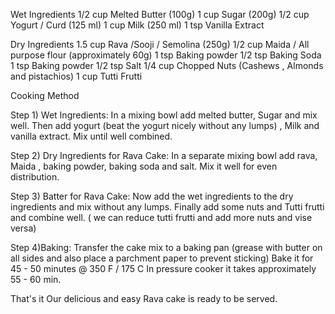 
Wet Ingredients
1/2 cup 	Melted Butter (100g)
1 cup	Sugar (200g)
1/2 cup	Yogurt / Curd (125 ml)
1 cup	Milk (250 ml)
1 tsp	Vanilla Extract

Dry Ingredients
1.5 cup	Rava /Sooji / Semolina (250g) 
1/2 cup	Maida / All purpose flour (approximately 60g)
1 tsp	Baking powder
1/2 tsp 	Baking Soda
1 tsp	Baking powder
1/2 tsp 	Salt
1/4 cup	Chopped Nuts (Cashews , Almonds and pistachios)
1 cup	Tutti Frutti

Cooking Method

Step 1) Wet Ingredients:
In a mixing bowl add melted butter, Sugar and mix well. Then add yogurt (beat the yogurt nicely without any lumps) , Milk and vanilla extract. Mix until well combined.

Step 2) Dry Ingredients for Rava Cake:
In a separate mixing bowl add rava, Maida , baking powder, baking soda and salt. Mix it well for even distribution.

Step 3) Batter for Rava Cake:
Now add the wet ingredients to the dry ingredients and mix without any lumps. Finally add some nuts and Tutti frutti and combine well. ( we can reduce tutti frutti and add more nuts and vise versa)

Step 4)Baking:
Transfer the cake mix to a baking pan (grease with butter on all sides and also place a parchment paper to prevent sticking)
Bake it for 45 - 50 minutes @ 350 F / 175 C
In pressure cooker it takes approximately 55 - 60 min.

That's it Our delicious and easy Rava cake is ready to be served.
